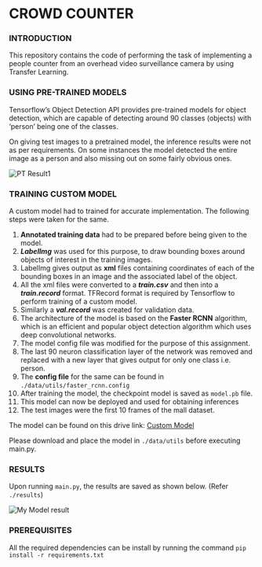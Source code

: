 # CROWD COUNTER

### INTRODUCTION

This repository contains the code of performing the task of implementing a people counter from an overhead video surveillance camera by using Transfer Learning.

### USING PRE-TRAINED MODELS

Tensorflow’s Object Detection API provides pre-trained models for object detection, which are capable of detecting around 90 classes (objects) with ‘person’ being one of the classes.

On giving test images to a pretrained model, the inference results were not as per requirements. On some instances the model detected the entire image as a person and also missing out on some fairly obvious ones.

![PT Result1](https://github.com/darpan-jain/crowd-counter/blob/master/pretrained-results/result1.png)


### TRAINING CUSTOM MODEL

A custom model had to trained for accurate implementation. The following steps were taken for the same.

1. **Annotated training data** had to be prepared before being given to the model.
2. ***LabelImg*** was used for this purpose, to draw bounding boxes around objects of interest in the training images.
3. LabelImg gives output as **xml** files containing coordinates of each of the bounding boxes in an image and the associated label of the object.
4. All the xml files were converted to a ***train.csv*** and then into a ***train.record*** format. TFRecord format is required by Tensorflow to perform training of a custom model.
5. Similarly a ***val.record*** was created for validation data.
6. The architecture of the model is based on the **Faster RCNN** algorithm, which is an efficient and popular object detection algorithm which uses deep convolutional networks.
7. The model config file was modified for the purpose of this assignment.
8. The last 90 neuron classification layer of the network was removed and replaced with a new layer that gives output for only one class i.e. person.
9. The **config file** for the same can be found in `./data/utils/faster_rcnn.config`
10. After training the model, the checkpoint model is saved as `model.pb` file.
11. This model can now be deployed and used for obtaining inferences
12. The test images were the first 10 frames of the mall dataset.

The model can be found on this drive link: ​[Custom Model](https://drive.google.com/open?id=1IBgEyaASf10KUFTCbky9mtruUpyoqDWR)

Please download and place the model in `./data/utils` before executing main.py.

### RESULTS
Upon running `main.py`, the results are saved as shown below. (Refer `./results`)

![My Model result](https://github.com/darpan-jain/crowd-counter/blob/master/results/result0003.jpg)

### PREREQUISITES
All the required dependencies can be install by running the command `pip install -r requirements.txt`
